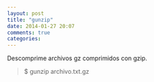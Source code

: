 ```yaml
---
layout: post
title: "gunzip"
date: 2014-01-27 20:07
comments: true
categories: 
---
```

Descomprime archivos gz comprimidos con gzip.

>$ gunzip archivo.txt.gz

